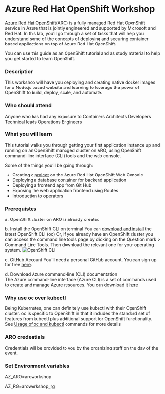 # Azure Red Hat OpenShift Workshop

[Azure Red Hat OpenShift](https://azure.microsoft.com/en-us/products/openshift/?wt.mc_id=aroworkshop#overview)(ARO) is a fully managed Red Hat OpenShift service in Azure that is jointly engineered and supported by Microsoft and Red Hat. In this lab, you’ll go through a set of tasks that will help you understand some of the concepts of deploying and securing container based applications on top of Azure Red Hat OpenShift.

You can use this guide as an OpenShift tutorial and as study material to help you get started to learn OpenShift.

### Description
This workshop will have you deploying and creating native docker images for a Node.js based website and learning to leverage the power of OpenShift to build, deploy, scale, and automate.

### Who should attend
Anyone who has had any exposure to Containers
Architects
Developers
Technical leads
Operations Engineers

### What you will learn
This tutorial walks you through getting your first application instance up and running on an OpenShift managed cluster on ARO, using OpenShift command-line interface (CLI) tools and the web console.

Some of the things you’ll be going through:

- Creating a [project](https://docs.openshift.com/container-platform/4.11/applications/projects/working-with-projects.html) on the Azure Red Hat OpenShift Web Console
- Deploying a database container for backend application
- Deploying a frontend app from Git Hub
- Exposing the web application frontend using Routes
- Introduction to operators

### Prerequistes
a. OpenShift cluster on ARO is already created

b. Install the OpenShift CLI on terminal
   You can [download and install](https://docs.openshift.com/container-platform/4.10/cli_reference/openshift_cli/getting-started-cli.html#installing-openshift-cli) the latest OpenShift CLI (oc)
    Or, 
   if you already have an OpenShift cluster you can access the command line tools page by clicking on the Question mark > Command Line Tools. Then download the relevant one for your operating system.
![OpenShift CLI](/Images/Prereq-ocli.png)

c. GitHub Account
   You’ll need a personal GitHub account. You can sign up for free [here](https://github.com/). 

d. Download Azure command-line (CLI) documentation   
   The Azure command-line interface (Azure CLI) is a set of commands used to create and manage Azure resources. You can download it [here](https://learn.microsoft.com/en-us/cli/azure/)

### Why use oc over kubectl
Being Kubernetes, one can definitely use kubectl with their OpenShift cluster. oc is specific to OpenShift in that it includes the standard set of features from kubectl plus additional support for OpenShift functionality. See [Usage of oc and kubectl](https://docs.openshift.com/container-platform/4.11/cli_reference/openshift_cli/usage-oc-kubectl.html) commands for more details

### ARO credentials 
Credentials will be provided to you by the organizing staff on the day of the event.

### Set Environment variables
AZ_ARO=aroworkshop
 
AZ_RG=aroworkshop_rg

